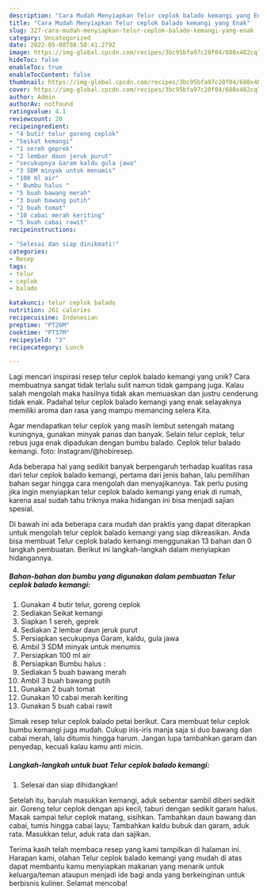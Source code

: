 ```yaml
---
description: "Cara Mudah Menyiapkan Telur ceplok balado kemangi yang Enak"
title: "Cara Mudah Menyiapkan Telur ceplok balado kemangi yang Enak"
slug: 327-cara-mudah-menyiapkan-telur-ceplok-balado-kemangi-yang-enak
category: Uncategorized
date: 2022-05-08T08:50:41.279Z
image: https://img-global.cpcdn.com/recipes/3bc95bfa97c20f04/680x482cq70/telur-ceplok-balado-kemangi-foto-resep-utama.jpg
hideToc: false
enableToc: true
enableTocContent: false
thumbnail: https://img-global.cpcdn.com/recipes/3bc95bfa97c20f04/680x482cq70/telur-ceplok-balado-kemangi-foto-resep-utama.jpg
cover: https://img-global.cpcdn.com/recipes/3bc95bfa97c20f04/680x482cq70/telur-ceplok-balado-kemangi-foto-resep-utama.jpg
author: Admin
authorAv: notfound
ratingvalue: 4.1
reviewcount: 20
recipeingredient:
- "4 butir telur goreng ceplok"
- "Seikat kemangi"
- "1 sereh geprek"
- "2 lembar daun jeruk purut"
- "secukupnya Garam kaldu gula jawa"
- "3 SDM minyak untuk menumis"
- "100 ml air"
- " Bumbu halus "
- "5 buah bawang merah"
- "3 buah bawang putih"
- "2 buah tomat"
- "10 cabai merah keriting"
- "5 buah cabai rawit"
recipeinstructions:

- "Selesai dan siap dinikmati!"
categories:
- Resep
tags:
- telur
- ceplok
- balado

katakunci: telur ceplok balado 
nutrition: 261 calories
recipecuisine: Indonesian
preptime: "PT26M"
cooktime: "PT37M"
recipeyield: "3"
recipecategory: Lunch

---
```





Lagi mencari inspirasi resep telur ceplok balado kemangi yang unik? Cara membuatnya sangat tidak terlalu sulit namun tidak gampang juga. Kalau salah mengolah maka hasilnya tidak akan memuaskan dan justru cenderung tidak enak. Padahal telur ceplok balado kemangi yang enak selayaknya memiliki aroma dan rasa yang mampu memancing selera Kita.





Agar mendapatkan telur ceplok yang masih lembut setengah matang kuningnya, gunakan minyak panas dan banyak. Selain telur ceplok, telur rebus juga enak dipadukan dengan bumbu balado. Ceplok telur balado kemangi. foto: Instagram/@hobiresep.

Ada beberapa hal yang sedikit banyak berpengaruh terhadap kualitas rasa dari telur ceplok balado kemangi, pertama dari jenis bahan, lalu pemilihan bahan segar hingga cara mengolah dan menyajikannya. Tak perlu pusing jika ingin menyiapkan telur ceplok balado kemangi yang enak di rumah, karena asal sudah tahu triknya maka hidangan ini bisa menjadi sajian spesial.






Di bawah ini ada beberapa cara mudah dan praktis yang dapat diterapkan untuk mengolah telur ceplok balado kemangi yang siap dikreasikan. Anda bisa membuat Telur ceplok balado kemangi menggunakan 13 bahan dan 0 langkah pembuatan. Berikut ini langkah-langkah dalam menyiapkan hidangannya.

<!--inarticleads1-->

##### Bahan-bahan dan bumbu yang digunakan dalam pembuatan Telur ceplok balado kemangi:

1. Gunakan 4 butir telur, goreng ceplok
1. Sediakan Seikat kemangi
1. Siapkan 1 sereh, geprek
1. Sediakan 2 lembar daun jeruk purut
1. Persiapkan secukupnya Garam, kaldu, gula jawa
1. Ambil 3 SDM minyak untuk menumis
1. Persiapkan 100 ml air
1. Persiapkan  Bumbu halus :
1. Sediakan 5 buah bawang merah
1. Ambil 3 buah bawang putih
1. Gunakan 2 buah tomat
1. Gunakan 10 cabai merah keriting
1. Gunakan 5 buah cabai rawit


Simak resep telur ceplok balado petai berikut. Cara membuat telur ceplok bumbu kemangi juga mudah. Cukup iris-iris manja saja si duo bawang dan cabai merah, lalu ditumis hingga harum. Jangan lupa tambahkan garam dan penyedap, kecuali kalau kamu anti micin. 

<!--inarticleads2-->

##### Langkah-langkah untuk buat Telur ceplok balado kemangi:


1. Selesai dan siap dihidangkan!

Setelah itu, barulah masukkan kemangi, aduk sebentar sambil diberi sedikit air. Goreng telur ceplok dengan api kecil, taburi dengan sedikit garam halus. Masak sampai telur ceplok matang, sisihkan. Tambahkan daun bawang dan cabai, tumis hingga cabai layu; Tambahkan kaldu bubuk dan garam, aduk rata. Masukkan telur, aduk rata dan sajikan. 

Terima kasih telah membaca resep yang kami tampilkan di halaman ini. Harapan kami, olahan Telur ceplok balado kemangi yang mudah di atas dapat membantu kamu menyiapkan makanan yang menarik untuk keluarga/teman ataupun menjadi ide bagi anda yang berkeinginan untuk berbisnis kuliner. Selamat mencoba!
